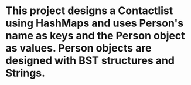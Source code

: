 # This project designs a Contactlist using HashMaps and uses Person's name as keys and the Person object as values. Person objects are designed with BST structures and Strings.
